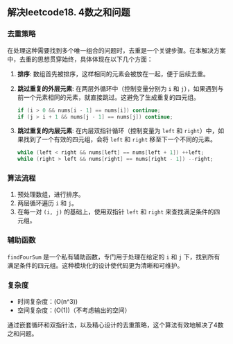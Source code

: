 ## 解决leetcode18. 4数之和问题

### 去重策略
在处理这种需要找到多个唯一组合的问题时，去重是一个关键步骤。在本解决方案中，去重的思想贯穿始终，具体体现在以下几个方面：

1. **排序**: 数组首先被排序，这样相同的元素会被放在一起，便于后续去重。

2. **跳过重复的外层元素**: 在两层外循环中（控制变量分别为 `i` 和 `j`），如果遇到与前一个元素相同的元素，就直接跳过。这避免了生成重复的四元组。

    ```cpp
    if (i > 0 && nums[i - 1] == nums[i]) continue;
    if (j > i + 1 && nums[j - 1] == nums[j]) continue;
    ```

3. **跳过重复的内层元素**: 在内层双指针循环（控制变量为 `left` 和 `right`）中，如果找到了一个有效的四元组，会将 `left` 和 `right` 移至下一个不同的元素。

    ```cpp
    while (left < right && nums[left] == nums[left + 1]) ++left;
    while (right > left && nums[right] == nums[right - 1]) --right;
    ```

### 算法流程
1. 预处理数组，进行排序。
2. 两层循环遍历 `i` 和 `j`。
3. 在每一对 `(i, j)` 的基础上，使用双指针 `left` 和 `right` 来查找满足条件的四元组。

### 辅助函数
`findFourSum` 是一个私有辅助函数，专门用于处理在给定的 `i` 和 `j` 下，找到所有满足条件的四元组。这种模块化的设计使代码更为清晰和可维护。

### 复杂度
- 时间复杂度：\(O(n^3)\)
- 空间复杂度：\(O(1)\)（不考虑输出的空间）

通过嵌套循环和双指针法，以及精心设计的去重策略，这个算法有效地解决了4数之和问题。